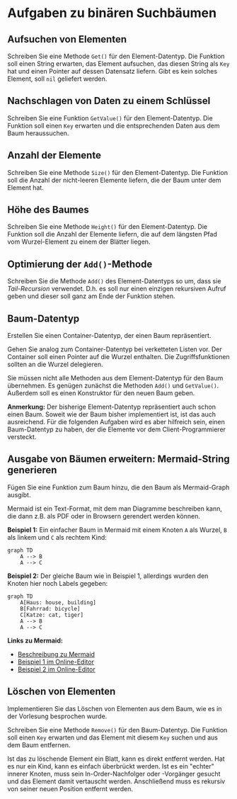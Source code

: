 # Aufgaben zu binären Suchbäumen

## Aufsuchen von Elementen

Schreiben Sie eine Methode `Get()` für den Element-Datentyp.
Die Funktion soll einen String erwarten, das Element aufsuchen, das diesen String als
`Key` hat und einen Pointer auf dessen Datensatz liefern.
Gibt es kein solches Element, soll `nil` geliefert werden.

## Nachschlagen von Daten zu einem Schlüssel

Schreiben Sie eine Funktion `GetValue()` für den Element-Datentyp.
Die Funktion soll einen `Key` erwarten und die entsprechenden Daten aus dem Baum
heraussuchen.

## Anzahl der Elemente

Schreiben Sie eine Methode `Size()` für den Element-Datentyp.
Die Funktion soll die Anzahl der nicht-leeren Elemente liefern, die der Baum
unter dem Element hat.

## Höhe des Baumes

Schreiben Sie eine Methode `Height()` für den Element-Datentyp.
Die Funktion soll die Anzahl der Elemente liefern, die auf dem längsten Pfad
vom Wurzel-Element zu einem der Blätter liegen.

## Optimierung der `Add()`-Methode

Schreiben Sie die Methode `Add()` des Element-Datentyps so um, dass sie *Tail-Recursion*
verwendet. D.h. es soll nur einen einzigen rekursiven Aufruf geben und dieser soll ganz
am Ende der Funktion stehen.

## Baum-Datentyp

Erstellen Sie einen Container-Datentyp, der einen Baum repräsentiert.

Gehen Sie analog zum Container-Datentyp bei verketteten Listen vor.
Der Container soll einen Pointer auf die Wurzel enthalten.
Die Zugriffsfunktionen sollten an die Wurzel delegieren.

Sie müssen nicht alle Methoden aus dem Element-Datentyp für den Baum übernehmen.
Es genügen zunächst die Methoden `Add()` und `GetValue()`.
Außerdem soll es einen Konstruktor für den neuen Baum geben.

**Anmerkung:** Der bisherige Element-Datentyp repräsentiert auch schon einen Baum.
Soweit wie der Baum bisher implementiert ist, ist das auch ausreichend.
Für die folgenden Aufgaben wird es aber hilfreich sein, einen Baum-Datentyp
zu haben, der die Elemente vor dem Client-Programmierer versteckt.

## Ausgabe von Bäumen erweitern: Mermaid-String generieren

Fügen Sie eine Funktion zum Baum hinzu, die den Baum als Mermaid-Graph ausgibt.

Mermaid ist ein Text-Format, mit dem man Diagramme beschreiben kann,
die dann z.B. als PDF oder in Browsern gerendert werden können.

**Beispiel 1:**
Ein einfacher Baum in Mermaid mit einem Knoten `A` als Wurzel,
`B` als linkem und `C` als rechtem Kind:

```mermaid
graph TD
    A --> B
    A --> C
```

**Beispiel 2:**
Der gleiche Baum wie in Beispiel 1, allerdings wurden
den Knoten hier noch Labels gegeben:

```mermaid
graph TD
    A[Haus: house, building]
    B[Fahrrad: bicycle]
    C[Katze: cat, tiger]
    A --> B
    A --> C
```

**Links zu Mermaid:**

- [Beschreibung zu Mermaid](https://mermaid-js.github.io)
- [Beispiel 1 im Online-Editor]([![](https://mermaid.ink/img/pako:eNpNj0EOgjAQRa8ymTVeoAsTEI2JS91RF0M7QBMopEwXSLi7NWLiX83kvcX_K5rRMipsA00dPErtISWvrhRnBd0YZ86gjq63zrfPLy2qC3UhkFVQO7OYnndwqm4kL1ZgSDIQ13LYSQ6HwxGK_-ekPWY4cBjI2dRg_UCN0vHAGlU6LTcUe9Go_ZbUOFkSPlsnY0DVUJ-qIUUZ74s3qCRE_kmlozRo2K3tDVikSb4)](https://mermaid.live/edit#pako:eNpNj0EOgjAQRa8ymTVeoAsTEI2JS91RF0M7QBMopEwXSLi7NWLiX83kvcX_K5rRMipsA00dPErtISWvrhRnBd0YZ86gjq63zrfPLy2qC3UhkFVQO7OYnndwqm4kL1ZgSDIQ13LYSQ6HwxGK_-ekPWY4cBjI2dRg_UCN0vHAGlU6LTcUe9Go_ZbUOFkSPlsnY0DVUJ-qIUUZ74s3qCRE_kmlozRo2K3tDVikSb4))
- [Beispiel 2 im Online-Editor]([![](https://mermaid.ink/img/pako:eNpNj0EOgjAQRa8ymTVeoAsTEI2JS91RF0M7QBMopEwXSLi7NWLiX83kvcX_K5rRMipsA00dPErtISWvrhRnBd0YZ86gjq63zrfPLy2qC3UhkFVQO7OYnndwqm4kL1ZgSDIQ13LYSQ6HwxGK_-ekPWY4cBjI2dRg_UCN0vHAGlU6LTcUe9Go_ZbUOFkSPlsnY0DVUJ-qIUUZ74s3qCRE_kmlozRo2K3tDVikSb4)](https://mermaid.live/edit#pako:eNpNj0EOgjAQRa8ymTVeoAsTEI2JS91RF0M7QBMopEwXSLi7NWLiX83kvcX_K5rRMipsA00dPErtISWvrhRnBd0YZ86gjq63zrfPLy2qC3UhkFVQO7OYnndwqm4kL1ZgSDIQ13LYSQ6HwxGK_-ekPWY4cBjI2dRg_UCN0vHAGlU6LTcUe9Go_ZbUOFkSPlsnY0DVUJ-qIUUZ74s3qCRE_kmlozRo2K3tDVikSb4))

## Löschen von Elementen

Implementieren Sie das Löschen von Elementen aus dem Baum, wie es in der Vorlesung
besprochen wurde.

Schreiben Sie eine Methode `Remove()` für den Baum-Datentyp.
Die Funktion soll einen `Key` erwarten und das Element mit diesem `Key` suchen und
aus dem Baum entfernen.

Ist das zu löschende Element ein Blatt, kann es direkt entfernt werden.
Hat es nur ein Kind, kann es einfach überbrückt werden.
Ist es ein "echter" innerer Knoten, muss sein In-Order-Nachfolger oder -Vorgänger
gesucht und das Element damit vertauscht werden. Anschließend muss es rekursiv
von seiner neuen Position entfernt werden.
